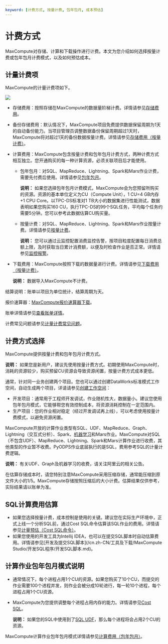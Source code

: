 ```yaml
---
keyword: [计费方式, 按量计费, 包年包月, 成本预估]
---
```


# 计费方式

MaxCompute对存储、计算和下载操作进行计费。本文为您介绍如何选择按量计费或包年包月计费模式，以及如何预估成本。

## 计量计费项

MaxCompute的计量计费项如下。

![](https://static-aliyun-doc.oss-cn-hangzhou.aliyuncs.com/assets/img/zh-CN/6489073061/p70688.png)

-   存储费用：按照存储在MaxCompute的数据量阶梯计费。详情请参见[存储费用](/cn.zh-CN/产品定价/存储费用（按量计费）.md)。
-   备份存储费用：默认情况下，MaxCompute项目免费提供数据保留周期为1天的自动备份能力。当项目管理员调整数据备份保留周期超过1天时，MaxCompute将对超过1天的备份数据按量计费。详情请参见[存储费用（按量计费）](/cn.zh-CN/产品定价/存储费用（按量计费）.md)。
-   计算费用：MaxCompute包含按量计费和包年包月计费方式，两种计费方式相互独立。您开通购买的每一种计算资源，必须关联项目后才能使用。
    -   包年包月：对SQL、MapReduce、Lightning、Spark和Mars作业计费，需要先付费后使用。详情请参见[包年包月](/cn.zh-CN/产品定价/计算费用（包年包月）.md)。

        **说明：** 如果您选择包年包月计费模式，MaxCompute会为您预留所购买的资源。资源的基本单位定义为CU（Compute Unit），1 CU=4 GB内存+1 CPU Core。以TPC-DS标准对1 TB大小的数据集进行性能测试，数据表明如果您购买160 CU，执行TPC-DS的99个SQL任务，平均每个任务约需要5分钟。您可以参考此数据估算CU购买量。

    -   按量计费：对SQL、MapReduce、Lightning、Spark和Mars作业按量计费。详情请参见[按量计费](/cn.zh-CN/产品定价/计算费用（按量计费）.md)。

        **说明：** 您可以通过云监控配置消费监控告警，按项目粒度配置每日消费总额上限，及时获取当日累计消费额，以便及时检查作业是否正常。详情请参见[监控报警](/cn.zh-CN/管理/监控报警.md)。

-   下载费用：MaxCompute按照下载的数据量进行计费。详情请参见[下载费用（按量计费）](/cn.zh-CN/产品定价/下载费用（按量计费）.md)。

    **说明：** 数据导入MaxCompute不计费。


结算说明：账单以项目为单位统计，结算周期为天。

报价速算器：[MaxCompute报价速算器下载](http://docs-aliyun.cn-hangzhou.oss.aliyun-inc.com/assets/attach/53056/cn_zh/1571101757567/MaxCompute%E5%85%AC%E5%85%B1%E4%BA%91%E6%8A%A5%E4%BB%B7%E9%80%9F%E7%AE%97%E5%99%A8%EF%BC%88%E6%8C%89CU%E9%A2%84%E4%BB%98%E8%B4%B9%EF%BC%89_V3.xlsx)。

账单详情请参见[查看账单详情](/cn.zh-CN/产品定价/查看账单详情.md)。

计费常见问题请参见[计量计费常见问题](/cn.zh-CN/常见问题/计量计费.md)。

## 计费方式选择

MaxCompute提供按量计费和包年包月计费方式。

**说明：** 如果您是新用户，建议先使用按量计费方式。初期使用MaxCompute时，消耗的资源较少，购买预留CU资源会导致资源闲置，按量计费方式成本更低。

通常，针对同一业务创建两个项目。您也可以通过创建DataWorks标准模式工作空间，自动生成两个项目，详请请参见[创建工作空间]()：

-   开发项目：通常用于工程师开发调试，作业随机性大，数据量小。建议您使用包年包月模式，它能够帮您有效控制成本，将资源消耗控制在一定范围内。
-   生产项目：您的作业相对稳定（经过开发调试再上线），可以考虑使用按量计费模式，以避免资源闲置。

MaxCompute开放的计算作业类型有SQL、UDF、MapReduce、Graph、Lightning（交互式分析）、Spark、[机器学习](https://data.aliyun.com/product/learn)和Mars作业。MaxCompute对SQL（不包含UDF）、MapReduce、Lightning、Spark和Mars计算作业进行收费，其他类型的作业暂不收费。PyODPS作业底层执行的是SQL，费用参考SQL的计量计费逻辑。

**说明：** 有关UDF、Graph及机器学习的收费，请关注阿里云的相关公告。

在估算存储成本时，请您特别注意MaxCompute采用压缩存储，通常能压缩到原文件大小的1/5。MaxCompute存储按照压缩后的大小计费。估算结果仅供参考，实际结果请以账单为准。

## SQL计算费用估算

-   如果您选择按量计费，成本控制是使用的关键。建议您在实际生产环境中，正式上线一个分析SQL前，通过Cost SQL命令估算该SQL作业的费用。详情请参见[计量预估（Cost SQL命令）](/cn.zh-CN/开发/常用命令/其他操作.md#section_xm2_sgf_vdb)。
-   如果您使用的开发工具为Intellij IDEA，也可以在提交SQL脚本时自动估算费用。详情请参见[开发及提交SQL脚本](/cn.zh-CN/工具及下载/MaxCompute Studio/开发SQL程序/开发SQL脚本.md)。

## 计算作业包年包月模式说明

-   通常情况下，每个进程占用1个CU的资源。如果您购买了10个CU，而提交的作业需要100个进程并发，则作业会被分成10轮进行，每一轮10个进程，每个进程占用1个CU资源。
-   MaxCompute为您提供调整每个进程占用内存的能力。详情请参见[Cost SQL](/cn.zh-CN/开发/常用命令/其他操作.md)。

    **说明：** 如果您的SQL中使用到了[SQL UDF](/cn.zh-CN/开发/SQL及函数/UDF/概述.md)，那么每个进程将会占用2个CU的资源。


MaxCompute计算作业包年包月模式详情请参见[计算费用（包年包月）](/cn.zh-CN/产品定价/计算费用（包年包月）.md)。

